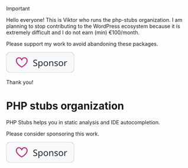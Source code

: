 > [!IMPORTANT]
> Hello everyone! This is Viktor who runs the php-stubs organization. I am planning to stop contributing to the WordPress ecosystem because it is extremely difficult and I do not earn (min) €100/month.

Please support my work to avoid abandoning these packages.

[![Sponsor](https://github.com/szepeviktor/.github/raw/master/.github/assets/github-like-sponsor-button.svg)](https://github.com/sponsors/php-stubs)

Thank you!

# PHP stubs organization

PHP Stubs helps you in static analysis and IDE autocompletion.

Please consider sponsoring this work.

[![Sponsor](https://github.com/szepeviktor/.github/raw/master/.github/assets/github-like-sponsor-button.svg)](https://github.com/sponsors/php-stubs)
